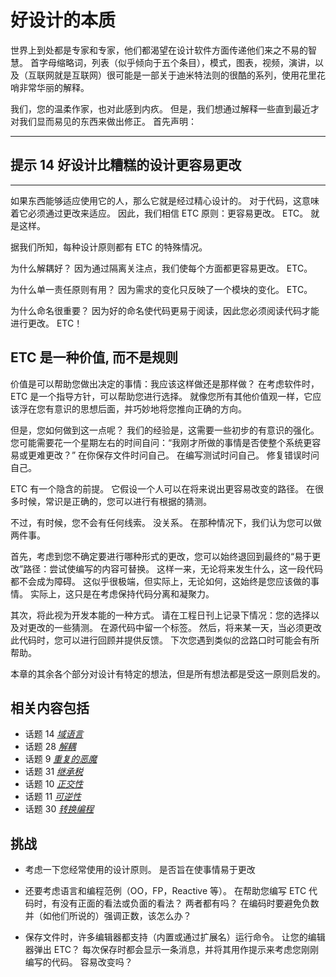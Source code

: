 # 好设计的本质
<!-- 2020.03.03 -->

世界上到处都是专家和专家，他们都渴望在设计软件方面传递他们来之不易的智慧。 首字母缩略词，列表（似乎倾向于五个条目），模式，图表，视频，演讲，以及（互联网就是互联网）很可能是一部关于迪米特法则的很酷的系列，使用花里花哨非常华丽的解释。

我们，您的温柔作家，也对此感到内疚。 但是，我们想通过解释一些直到最近才对我们显而易见的东西来做出修正。 首先声明：

---
## 提示 14 好设计比糟糕的设计更容易更改
---

如果东西能够适应使用它的人，那么它就是经过精心设计的。 对于代码，这意味着它必须通过更改来适应。 因此，我们相信 ETC 原则：更容易更改。 ETC。 就是这样。

据我们所知，每种设计原则都有 ETC 的特殊情况。

为什么解耦好？ 因为通过隔离关注点，我们使每个方面都更容易更改。 ETC。

为什么单一责任原则有用？ 因为需求的变化只反映了一个模块的变化。 ETC。

为什么命名很重要？ 因为好的命名使代码更易于阅读，因此您必须阅读代码才能进行更改。 ETC！

## ETC 是一种价值, 而不是规则

价值是可以帮助您做出决定的事情：我应该这样做还是那样做？ 在考虑软件时，ETC 是一个指导方针，可以帮助您进行选择。 就像您所有其他价值观一样，它应该浮在您有意识的思想后面，并巧妙地将您推向正确的方向。

但是，您如何做到这一点呢？ 我们的经验是，这需要一些初步的有意识的强化。 您可能需要花一个星期左右的时间自问：“我刚才所做的事情是否使整个系统更容易或更难更改？” 在你保存文件时问自己。 在编写测试时问自己。 修复错误时问自己。

ETC 有一个隐含的前提。 它假设一个人可以在将来说出更容易改变的路径。 在很多时候，常识是正确的，您可以进行有根据的猜测。

不过，有时候，您不会有任何线索。 没关系。 在那种情况下，我们认为您可以做两件事。

首先，考虑到您不确定要进行哪种形式的更改，您可以始终退回到最终的“易于更改”路径：尝试使编写的内容可替换。 这样一来，无论将来发生什么，这一段代码都不会成为障碍。 这似乎很极端，但实际上，无论如何，这始终是您应该做的事情。 实际上，这只是在考虑保持代码分离和凝聚力。

其次，将此视为开发本能的一种方式。 请在工程日刊上记录下情况：您的选择以及对更改的一些猜测。 在源代码中留一个标签。 然后，将来某一天，当必须更改此代码时，您可以进行回顾并提供反馈。 下次您遇到类似的岔路口时可能会有所帮助。

本章的其余各个部分对设计有特定的想法，但是所有想法都是受这一原则启发的。

## 相关内容包括
- 话题 14 [_域语言_](./域语言.md)
- 话题 28 [_解耦_](./Chapter5/解耦.md)
- 话题 9  [_重复的恶魔_](./重复的恶魔.md)
- 话题 31 [_继承税_](./Chapter5/继承税.md)
- 话题 10 [_正交性_](./正交性.md)
- 话题 11 [_可逆性_](./可逆性.md)
- 话题 30 [_转换编程_](./Chapter5/转换编程.md)

## 挑战
- 考虑一下您经常使用的设计原则。 是否旨在使事情易于更改

- 还要考虑语言和编程范例（OO，FP，Reactive 等）。 在帮助您编写 ETC 代码时，有没有正面的看法或负面的看法？ 两者都有吗？ 在编码时要避免负数并（如他们所说的）强调正数，该怎么办？

- 保存文件时，许多编辑器都支持（内置或通过扩展名）运行命令。 让您的编辑器弹出 ETC？ 每次保存时都会显示一条消息，并将其用作提示来考虑您刚刚编写的代码。 容易改变吗？
